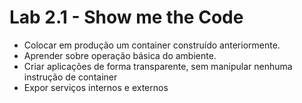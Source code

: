 # Lab 2.1 - Show me the Code

* Colocar em produção um container construído anteriormente.
* Aprender sobre operação básica do ambiente.
* Criar aplicações de forma transparente, sem manipular nenhuma instrução de container
* Expor serviços internos e externos

